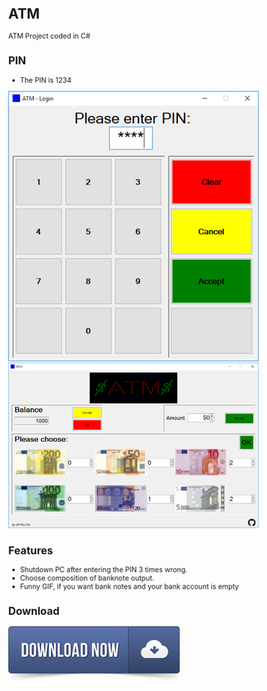 # ATM
ATM Project coded in C#

PIN
--------
* The PIN is 1234

![Login](/images/login.png?raw=true "Login Panel")
![ATM](/images/atm1.png?raw=true "ATM")

Features
--------
* Shutdown PC after entering the PIN 3 times wrong.
* Choose composition of banknote output.
* Funny GIF, if you want bank notes and your bank account is empty

Download
--------
[<img src="/images/dl-button.png">](https://github.com/xXP4trickXx/ATM/releases/latest)
